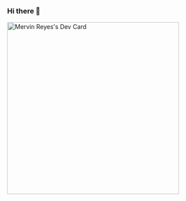 ### Hi there 👋

<a href="https://app.daily.dev/mervs17"><img src="https://api.daily.dev/devcards/49f523d8e8314c5c979df39e860af406.png?r=hsf" width="400" alt="Mervin Reyes's Dev Card"/></a>

<!--
**mervs17/mervs17** is a ✨ _special_ ✨ repository because its `README.md` (this file) appears on your GitHub profile.

Here are some ideas to get you started:

- 🔭 I’m currently working on ...
- 🌱 I’m currently learning ...
- 👯 I’m looking to collaborate on ...
- 🤔 I’m looking for help with ...
- 💬 Ask me about ...
- 📫 How to reach me: ...
- 😄 Pronouns: ...
- ⚡ Fun fact: ...
-->
